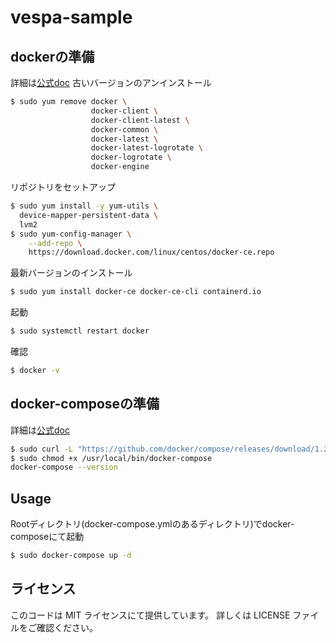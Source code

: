 <!--
  Copyright 2019 Ryosuke Tsutsum.
  Licensed under the terms of the MIT license.
  See LICENSE in the project root.
-->
# vespa-sample

## dockerの準備
詳細は[公式doc](https://docs.docker.com/install/linux/docker-ce/centos/)
古いバージョンのアンインストール
``` bash
$ sudo yum remove docker \
                  docker-client \
                  docker-client-latest \
                  docker-common \
                  docker-latest \
                  docker-latest-logrotate \
                  docker-logrotate \
                  docker-engine
```
リポジトリをセットアップ
``` bash
$ sudo yum install -y yum-utils \
  device-mapper-persistent-data \
  lvm2
$ sudo yum-config-manager \
    --add-repo \
    https://download.docker.com/linux/centos/docker-ce.repo
```
最新バージョンのインストール
``` bash
$ sudo yum install docker-ce docker-ce-cli containerd.io
```
起動
``` bash
$ sudo systemctl restart docker 
```
確認
``` bash
$ docker -v
```

## docker-composeの準備
詳細は[公式doc](https://docs.docker.com/compose/install/)
``` bash
$ sudo curl -L "https://github.com/docker/compose/releases/download/1.24.1/docker-compose-$(uname -s)-$(uname -m)" -o /usr/local/bin/docker-compose
$ sudo chmod +x /usr/local/bin/docker-compose
docker-compose --version
```

## Usage
Rootディレクトリ(docker-compose.ymlのあるディレクトリ)でdocker-composeにて起動
``` bash
$ sudo docker-compose up -d
```


## ライセンス
このコードは MIT ライセンスにて提供しています。
詳しくは LICENSE ファイルをご確認ください。

